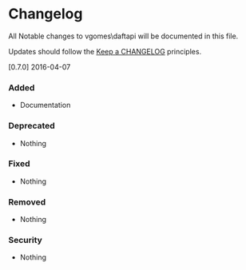 # Changelog

All Notable changes to vgomes\daftapi will be documented in this file.

Updates should follow the [Keep a CHANGELOG](http://keepachangelog.com/) principles.


[0.7.0] 2016-04-07

### Added
- Documentation

### Deprecated
- Nothing

### Fixed
- Nothing

### Removed
- Nothing

### Security
- Nothing